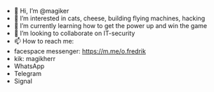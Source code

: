 - 👋 Hi, I’m @magiker
- 👀 I’m interested in cats, cheese, building flying machines, hacking
- 🌱 I’m currently learning how to get the power up and win the game
- 💞️ I’m looking to collaborate on IT-security
- 📫 How to reach me:
- facespace messenger: https://m.me/o.fredrik
- kik: magikherr
- WhatsApp
- Telegram
- Signal


<!---
magiker/magiker is a ✨ special ✨ repository because its `README.md` (this file) appears on your GitHub profile.
You can click the Preview link to take a look at your changes.
--->
